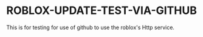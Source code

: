 # ROBLOX-UPDATE-TEST-VIA-GITHUB
This is  for testing for use of github to use the roblox's Http service.
